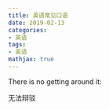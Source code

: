 ```yaml
---
title: 英语常见口语
date: 2019-02-13
categories: 
- 英语
tags:
- 英语
mathjax: true
---
```




There is no getting around it: 

无法辩驳